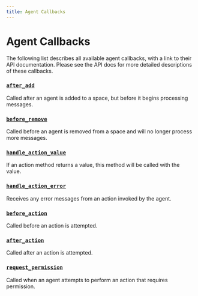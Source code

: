 ```yaml
---
title: Agent Callbacks
---
```


# Agent Callbacks

The following list describes all available agent callbacks, with a link to their
API documentation. Please see the API docs for more detailed descriptions of
these callbacks.

### [`after_add`](../api_docs/agency/agent.html#Agent.after_add)
Called after an agent is added to a space, but before it begins processing
messages.

### [`before_remove`](../api_docs/agency/agent.html#Agent.before_remove)
Called before an agent is removed from a space and will no longer process more
messages.

### [`handle_action_value`](../api_docs/agency/agent.html#Agent.handle_action_value)
If an action method returns a value, this method will be called with the value.

### [`handle_action_error`](../api_docs/agency/agent.html#Agent.handle_action_error)
Receives any error messages from an action invoked by the agent.

### [`before_action`](../api_docs/agency/agent.html#Agent.before_action)
Called before an action is attempted.

### [`after_action`](../api_docs/agency/agent.html#Agent.after_action)
Called after an action is attempted.

### [`request_permission`](../api_docs/agency/agent.html#Agent.request_permission)
Called when an agent attempts to perform an action that requires permission.
